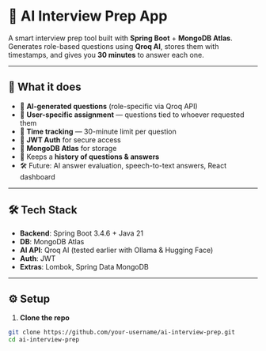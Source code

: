 # 🎯 AI Interview Prep App

A smart interview prep tool built with **Spring Boot** + **MongoDB Atlas**.  
Generates role-based questions using **Qroq AI**, stores them with timestamps, and gives you **30 minutes** to answer each one.

---

## 🚀 What it does
- 🔹 **AI-generated questions** (role-specific via Qroq API)  
- 🔹 **User-specific assignment** — questions tied to whoever requested them  
- 🔹 **Time tracking** — 30-minute limit per question  
- 🔹 **JWT Auth** for secure access  
- 🔹 **MongoDB Atlas** for storage  
- 🔹 Keeps a **history of questions & answers**  
- 🛠 Future: AI answer evaluation, speech-to-text answers, React dashboard  

---

## 🛠 Tech Stack
- **Backend**: Spring Boot 3.4.6 + Java 21  
- **DB**: MongoDB Atlas  
- **AI API**: Qroq AI (tested earlier with Ollama & Hugging Face)  
- **Auth**: JWT  
- **Extras**: Lombok, Spring Data MongoDB  

---

## ⚙️ Setup
1. **Clone the repo**
```bash
git clone https://github.com/your-username/ai-interview-prep.git
cd ai-interview-prep
